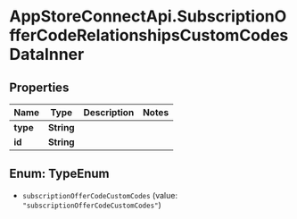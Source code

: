 # AppStoreConnectApi.SubscriptionOfferCodeRelationshipsCustomCodesDataInner

## Properties

Name | Type | Description | Notes
------------ | ------------- | ------------- | -------------
**type** | **String** |  | 
**id** | **String** |  | 



## Enum: TypeEnum


* `subscriptionOfferCodeCustomCodes` (value: `"subscriptionOfferCodeCustomCodes"`)




